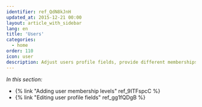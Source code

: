 ```yaml
---
identifier: ref_QdN8kJnH
updated_at: 2015-12-21 00:00
layout: article_with_sidebar
lang: en
title: 'Users'
categories:
  - home
order: 110
icon: user
description: Adjust users profile fields, provide different memberships for your customers
---
```



_In this section:_

*   {% link "Adding user membership levels" ref_9ITFspcC %}
*   {% link "Editing user profile fields" ref_gg1fQDgB %}